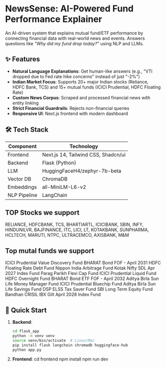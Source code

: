 # NewsSense: AI-Powered Fund Performance Explainer

An AI-driven system that explains mutual fund/ETF performance by connecting financial data with real-world news and events. Answers questions like *"Why did my fund drop today?"* using NLP and LLMs.

## ✨ Features

- **Natural Language Explanations**: Get human-like answers (e.g., "VTI dropped due to Fed rate hike concerns" instead of just "-2%")
- **Indian Market Focus**: Supports 20+ major Indian stocks (Reliance, HDFC Bank, TCS) and 15+ mutual funds (ICICI Prudential, HDFC Floating Rate)
- **Custom News Corpus**: Scraped and processed financial news with entity linking
- **Strict Financial Guardrails**: Rejects non-financial queries
- **Responsive UI**: Next.js frontend with modern dashboard

## 🛠 Tech Stack

| Component          | Technology                          |
|--------------------|-------------------------------------|
| Frontend           | Next.js 14, Tailwind CSS, Shadcn/ui |
| Backend            | Flask (Python)                      |
| LLM                | HuggingFaceH4/zephyr-7b-beta        |
| Vector DB          | ChromaDB                            |
| Embeddings         | all-MiniLM-L6-v2                    |
| NLP Pipeline       | LangChain                           |

## TOP Stocks we support
RELIANCE,
HDFCBANK,
TCS,
BHARTIARTL,
ICICIBANK,
SBIN,
INFY,
HINDUNILVR,
BAJFINANCE,
ITC,
LICI,
LT,
KOTAKBANK,
SUNPHARMA,
HCLTECH,
MARUTI,
NTPC,
ULTRACEMCO,
AXISBANK,
M&M

## Top mutal funds we support 
ICICI Prudential Value Discovery Fund
BHARAT Bond FOF - April 2031
HDFC Floating Rate Debt Fund
Nippon India Arbitrage Fund
Kotak Nifty SDL Apr 2027 Index Fund
Parag Parikh Flexi Cap Fund
ICICI Prudential Liquid Fund
HDFC Overnight Fund
BHARAT Bond ETF FOF - April 2032
Aditya Birla Sun Life Money Manager Fund
ICICI Prudential Bluechip Fund
Aditya Birla Sun Life Savings Fund
DSP ELSS Tax Saver Fund
SBI Long Term Equity Fund
Bandhan CRISIL IBX Gilt April 2028 Index Fund


## 🚀 Quick Start

1. **Backend**:
   ```bash
   cd flask_app
   python -m venv venv
   source venv/bin/activate  # Linux/Mac
   pip install flask langchain chromadb huggingface-hub
   python app.py
   ```

2. **Frontend**:
   cd frontend
   npm install
   npm run dev

